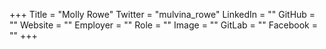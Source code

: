 +++
Title = "Molly Rowe"
Twitter = "mulvina_rowe"
LinkedIn = ""
GitHub = ""
Website = ""
Employer = ""
Role = ""
Image = ""
GitLab = ""
Facebook = ""
+++
